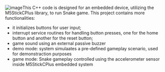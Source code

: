 ![image](https://github.com/andreea0306/Snake-Game-M5StickcPlus/assets/88508608/6550b003-6d92-4786-a307-87c242328b43)This C++ code is designed for an embedded device, utilizing the M5StickCPlus library, to run Snake game. 
This project contains more functionalities:
- it initializes buttons for user input;
- interrupt service routines for handling button presses, one for the home button and another for the reset button;
- game sound using an external passive buzzer
- demo mode: system simulaates a pre-defined gameplay scenario, used for demonstraction purposes
- game mode: Snake gameplay controlled using the accelerometer sensor inside M5StickCPlus embedded system
  
